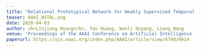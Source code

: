 ```yaml
---
title: "Relational Prototypical Network for Weakly Supervised Temporal Action Localization"
teaser: AAAI_WSTAL.png
date: 2020-04-03
author: <b>Linjiang Huang</b>, Yan Huang, Wanli Ouyang, Liang Wang
venue: 'Proceedings of the AAAI Conference on Artificial Intelligence (AAAI)'
paperurl: https://ojs.aaai.org/index.php/AAAI/article/view/6760/6614
---
```

